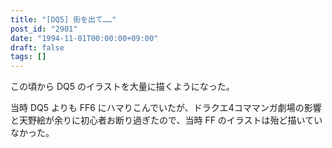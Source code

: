 ```yaml
---
title: "[DQ5] 街を出て……"
post_id: "2901"
date: "1994-11-01T00:00:00+09:00"
draft: false
tags: []
---
```



この頃から DQ5 のイラストを大量に描くようになった。

当時 DQ5 よりも FF6 にハマりこんでいたが、ドラクエ4コママンガ劇場の影響と天野絵が余りに初心者お断り過ぎたので、当時 FF のイラストは殆ど描いていなかった。
